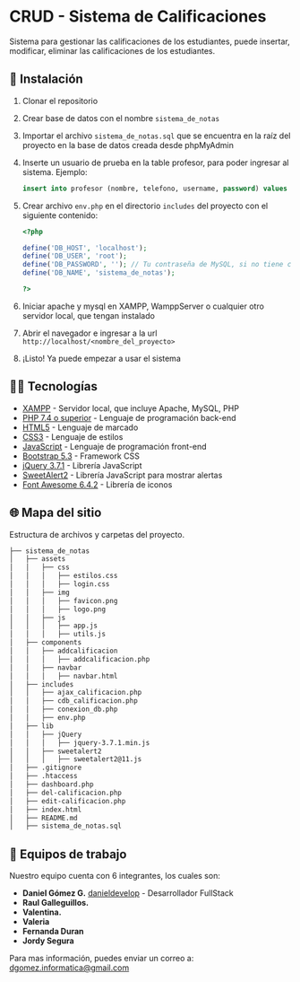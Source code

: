 # CRUD - Sistema de Calificaciones

Sistema para gestionar las calificaciones de los estudiantes, puede insertar, modificar, eliminar las calificaciones de los estudiantes.



## 📎 Instalación

1. Clonar el repositorio
2. Crear base de datos con el nombre `sistema_de_notas`
3. Importar el archivo `sistema_de_notas.sql` que se encuentra en la raíz del proyecto en la base de datos creada desde phpMyAdmin
4. Inserte un usuario de prueba en la table profesor, para poder ingresar al sistema. Ejemplo:
    ```sql
    insert into profesor (nombre, telefono, username, password) values ('Pedro Quiroz', 1234567, 'pquiroz', '123');
    ```
5. Crear archivo `env.php` en el directorio `includes` del proyecto con el siguiente contenido:
    
    ```php
    <?php

    define('DB_HOST', 'localhost');
    define('DB_USER', 'root');
    define('DB_PASSWORD', ''); // Tu contraseña de MySQL, si no tiene contraseña dejar vacío
    define('DB_NAME', 'sistema_de_notas');

    ?>
    ```

6. Iniciar apache y mysql en XAMPP, WamppServer o cualquier otro servidor local, que tengan instalado
7. Abrir el navegador e ingresar a la url `http://localhost/<nombre_del_proyecto>`
8. ¡Listo! Ya puede empezar a usar el sistema



## 🧑‍💻 Tecnologías

- [XAMPP](https://www.apachefriends.org/es/index.html) - Servidor local, que incluye Apache, MySQL, PHP
- [PHP 7.4 o superior](https://www.php.net/) - Lenguaje de programación back-end
- [HTML5](https://developer.mozilla.org/es/docs/HTML/HTML5) - Lenguaje de marcado
- [CSS3](https://developer.mozilla.org/es/docs/Archive/CSS3) - Lenguaje de estilos
- [JavaScript](https://developer.mozilla.org/es/docs/Web/JavaScript) - Lenguaje de programación front-end
- [Bootstrap 5.3](https://getbootstrap.com/) - Framework CSS
- [jQuery 3.7.1](https://jquery.com/) - Librería JavaScript
- [SweetAlert2](https://sweetalert2.github.io/) - Librería JavaScript para mostrar alertas
- [Font Awesome 6.4.2](https://fontawesome.com/) - Librería de iconos



## 🌐 Mapa del sitio

Estructura de archivos y carpetas del proyecto.

```bash
├── sistema_de_notas
│   ├── assets
│   │   ├── css
│   │   │   ├── estilos.css
│   │   │   ├── login.css
│   │   ├── img
│   │   │   ├── favicon.png
│   │   │   ├── logo.png
│   │   ├── js
│   │   │   ├── app.js
│   │   │   ├── utils.js
│   ├── components
│   │   ├── addcalificacion
│   │   │   ├── addcalificacion.php
│   │   ├── navbar
│   │   │   ├── navbar.html
│   ├── includes
│   │   ├── ajax_calificacion.php
│   │   ├── cdb_calificacion.php
│   │   ├── conexion_db.php
│   │   ├── env.php
│   ├── lib
│   │   ├── jQuery
│   │   │   ├── jquery-3.7.1.min.js
│   │   ├── sweetalert2
│   │   │   ├── sweetalert2@11.js
│   ├── .gitignore
│   ├── .htaccess
│   ├── dashboard.php
│   ├── del-calificacion.php
│   ├── edit-calificacion.php
│   ├── index.html
│   ├── README.md
│   ├── sistema_de_notas.sql
```



## 🏴 Equipos de trabajo

Nuestro equipo cuenta con 6 integrantes, los cuales son:

- **Daniel Gómez G.** [danieldevelop](https://github.com/danieldevelop) - Desarrollador FullStack
- **Raul Galleguillos.**
- **Valentina.**  
- **Valeria**
- **Fernanda Duran**
- **Jordy Segura**


Para mas información, puedes enviar un correo a: [dgomez.informatica@gmail.com](mailto:dgomez.informatica@gmail.com)
